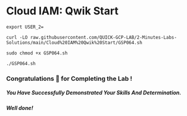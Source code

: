 # Cloud IAM: Qwik Start 

```
export USER_2=
```
```
curl -LO raw.githubusercontent.com/QUICK-GCP-LAB/2-Minutes-Labs-Solutions/main/Cloud%20IAM%20Qwik%20Start/GSP064.sh

sudo chmod +x GSP064.sh

./GSP064.sh
```

### Congratulations 🎉 for Completing the Lab !

##### *You Have Successfully Demonstrated Your Skills And Determination.*

#### *Well done!*

